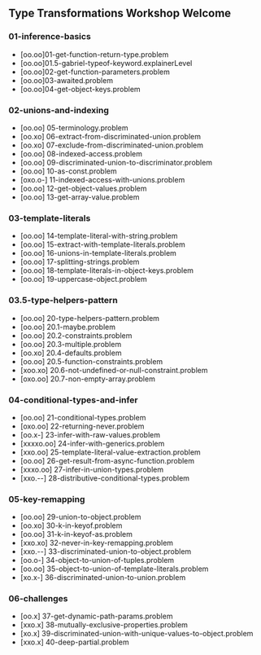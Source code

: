 ## Type Transformations Workshop Welcome
### 01-inference-basics
- [oo.oo]01-get-function-return-type.problem
- [oo.oo]01.5-gabriel-typeof-keyword.explainerLevel
- [oo.oo]02-get-function-parameters.problem
- [oo.oo]03-awaited.problem
- [oo.oo]04-get-object-keys.problem

### 02-unions-and-indexing
- [oo.oo] 05-terminology.problem
- [oo.xo] 06-extract-from-discriminated-union.problem
- [oo.xo] 07-exclude-from-discriminated-union.problem
- [oo.oo] 08-indexed-access.problem
- [oo.oo] 09-discriminated-union-to-discriminator.problem
- [oo.oo] 10-as-const.problem
- [oxo.o-] 11-indexed-access-with-unions.problem
- [oo.oo] 12-get-object-values.problem
- [oo.oo] 13-get-array-value.problem

### 03-template-literals
- [oo.oo] 14-template-literal-with-string.problem
- [oo.oo] 15-extract-with-template-literals.problem
- [oo.oo] 16-unions-in-template-literals.problem
- [oo.oo] 17-splitting-strings.problem
- [oo.oo] 18-template-literals-in-object-keys.problem
- [oo.oo] 19-uppercase-object.problem

### 03.5-type-helpers-pattern
- [oo.oo] 20-type-helpers-pattern.problem
- [oo.oo] 20.1-maybe.problem
- [oo.oo] 20.2-constraints.problem
- [oo.oo] 20.3-multiple.problem
- [oo.xo] 20.4-defaults.problem
- [oo.oo] 20.5-function-constraints.problem
- [xoo.xo] 20.6-not-undefined-or-null-constraint.problem
- [oxo.oo] 20.7-non-empty-array.problem

### 04-conditional-types-and-infer
- [oo.oo] 21-conditional-types.problem
- [oxo.oo] 22-returning-never.problem
- [oo.x-] 23-infer-with-raw-values.problem
- [xxxxo.oo] 24-infer-with-generics.problem
- [xxo.oo] 25-template-literal-value-extraction.problem
- [oo.oo] 26-get-result-from-async-function.problem
- [xxxo.oo] 27-infer-in-union-types.problem
- [xxo.--] 28-distributive-conditional-types.problem

### 05-key-remapping
- [oo.oo] 29-union-to-object.problem
- [oo.xo] 30-k-in-keyof.problem
- [oo.oo] 31-k-in-keyof-as.problem
- [xxo.xo] 32-never-in-key-remapping.problem
- [xxo.--] 33-discriminated-union-to-object.problem
- [oo.o-] 34-object-to-union-of-tuples.problem
- [oo.oo] 35-object-to-union-of-template-literals.problem
- [xo.x-] 36-discriminated-union-to-union.problem

### 06-challenges
- [oo.x] 37-get-dynamic-path-params.problem
- [xxo.x] 38-mutually-exclusive-properties.problem
- [xo.x] 39-discriminated-union-with-unique-values-to-object.problem
- [xxo.x] 40-deep-partial.problem